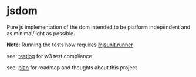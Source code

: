 # jsdom

Pure js implementation of the dom intended to be platform independent and as minimal/light as possible.

**Note**: Running the tests now requires [mjsunit.runner][]

see: [testlog][] for w3 test compliance

see: [plan][] for roadmap and thoughts about this project

  [mjsunit.runner]: http://github.com/tmpvar/mjsunit.runner
  [testlog]: http://github.com/tmpvar/jsdom/blob/master/test/testlog.txt
  [plan]: http://github.com/tmpvar/jsdom/blob/master/PLAN.md
  